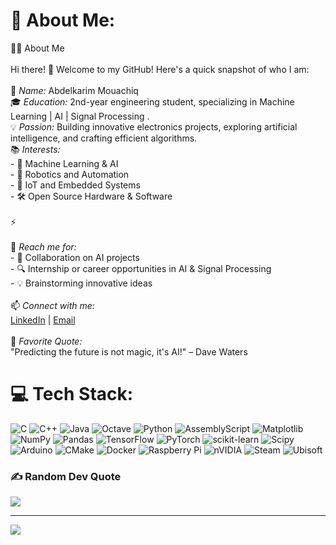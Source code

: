 # 💫 About Me:
👨‍💻 About Me  <br><br>Hi there! 👋 Welcome to my GitHub! Here's a quick snapshot of who I am:  <br><br>🚀 *Name:* Abdelkarim Mouachiq   <br>🎓 *Education:* 2nd-year engineering student, specializing in Machine Learning | AI | Signal Processing .  <br>💡 *Passion:* Building innovative electronics projects, exploring artificial intelligence, and crafting efficient algorithms.  <br>📚 *Interests:*  <br>- 🧠 Machine Learning & AI  <br>- 🤖 Robotics and Automation  <br>- 📡 IoT and Embedded Systems  <br>- 🛠️ Open Source Hardware & Software  <br><br>⚡  <br><br>💬 *Reach me for:*  <br>- 🌟 Collaboration on AI projects  <br>- 🔍 Internship or career opportunities in AI & Signal Processing  <br>- 💡 Brainstorming innovative ideas  <br><br>📫 *Connect with me:*  <br>[LinkedIn](https://www.linkedin.com/in/abdelkarim-mouachiq/) | [Email](mailto:abdelkarim.mouachiq@ensea.fr)  <br><br>🌟 *Favorite Quote:*  <br>"Predicting the future is not magic, it's AI!" – Dave Waters


# 💻 Tech Stack:
![C](https://img.shields.io/badge/c-%2300599C.svg?style=for-the-badge&logo=c&logoColor=white) ![C++](https://img.shields.io/badge/c++-%2300599C.svg?style=for-the-badge&logo=c%2B%2B&logoColor=white) ![Java](https://img.shields.io/badge/java-%23ED8B00.svg?style=for-the-badge&logo=openjdk&logoColor=white) ![Octave](https://img.shields.io/badge/OCTAVE-darkblue?style=for-the-badge&logo=octave&logoColor=fcd683) ![Python](https://img.shields.io/badge/python-3670A0?style=for-the-badge&logo=python&logoColor=ffdd54) ![AssemblyScript](https://img.shields.io/badge/assembly%20script-%23000000.svg?style=for-the-badge&logo=assemblyscript&logoColor=white) ![Matplotlib](https://img.shields.io/badge/Matplotlib-%23ffffff.svg?style=for-the-badge&logo=Matplotlib&logoColor=black) ![NumPy](https://img.shields.io/badge/numpy-%23013243.svg?style=for-the-badge&logo=numpy&logoColor=white) ![Pandas](https://img.shields.io/badge/pandas-%23150458.svg?style=for-the-badge&logo=pandas&logoColor=white) ![TensorFlow](https://img.shields.io/badge/TensorFlow-%23FF6F00.svg?style=for-the-badge&logo=TensorFlow&logoColor=white) ![PyTorch](https://img.shields.io/badge/PyTorch-%23EE4C2C.svg?style=for-the-badge&logo=PyTorch&logoColor=white) ![scikit-learn](https://img.shields.io/badge/scikit--learn-%23F7931E.svg?style=for-the-badge&logo=scikit-learn&logoColor=white) ![Scipy](https://img.shields.io/badge/SciPy-%230C55A5.svg?style=for-the-badge&logo=scipy&logoColor=%white) ![Arduino](https://img.shields.io/badge/-Arduino-00979D?style=for-the-badge&logo=Arduino&logoColor=white) ![CMake](https://img.shields.io/badge/CMake-%23008FBA.svg?style=for-the-badge&logo=cmake&logoColor=white) ![Docker](https://img.shields.io/badge/docker-%230db7ed.svg?style=for-the-badge&logo=docker&logoColor=white) ![Raspberry Pi](https://img.shields.io/badge/-Raspberry_Pi-C51A4A?style=for-the-badge&logo=Raspberry-Pi) ![nVIDIA](https://img.shields.io/badge/nVIDIA-%2376B900.svg?style=for-the-badge&logo=nVIDIA&logoColor=white) ![Steam](https://img.shields.io/badge/steam-%23000000.svg?style=for-the-badge&logo=steam&logoColor=white) ![Ubisoft](https://img.shields.io/badge/Ubisoft-%23F5F5F5.svg?style=for-the-badge&logo=Ubisoft&logoColor=black)

### ✍️ Random Dev Quote
![](https://quotes-github-readme.vercel.app/api?type=horizontal&theme=radical)

---
[![](https://visitcount.itsvg.in/api?id=mrU7711&icon=0&color=1)](https://visitcount.itsvg.in)


